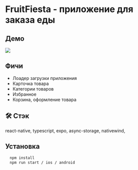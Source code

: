 
# FruitFiesta - приложение для заказа еды

## Демо
 ![](https://github.com/dshishkin3/FruitFiesta_react-native/blob/main/demo.gif)

## Фичи
- Лоадер загрузки приложения
- Карточка товара 
- Категории товаров
- Избранное
- Корзина, оформление товара

## 🛠 Стэк
react-native, typescript, expo, async-storage, nativewind, 


## Установка
```bash
  npm install
  npm run start / ios / android
```
